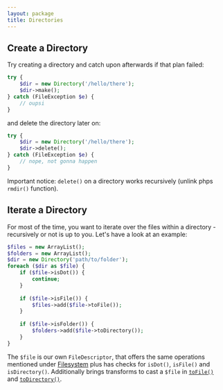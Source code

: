```yaml
---
layout: package
title: Directories
---
```


## Create a Directory

Try creating a directory and catch upon afterwards if that plan failed:

```php
try {
	$dir = new Directory('/hello/there');
	$dir->make();
} catch (FileException $e) {
	// oupsi
}
```

and delete the directory later on:

```php
try {
	$dir = new Directory('/hello/there');
	$dir->delete();
} catch (FileException $e) {
	// nope, not gonna happen
}
```

Important notice: `delete()` on a directory works recursively (unlink phps `rmdir()` function).

## Iterate a Directory

For most of the time, you want to iterate over the files within a directory - recursively or not is up to you. Let's have a look at an example:

```php
$files = new ArrayList();
$folders = new ArrayList();
$dir = new Directory('path/to/folder');
foreach ($dir as $file) {
	if ($file->isDot()) {
		continue;
	}
	
	if ($file->isFile()) {
		$files->add($file->toFile());
	}
	
	if ($file->isFolder()) {
		$folders->add($file->toDirectory());
	}
}
```

The `$file` is our own `FileDescriptor`, that offers the same operations mentioned under [Filesystem](/file/filesystem) plus has checks for `isDot()`, `isFile()` and `isDirectory()`. Additionally brings transforms to cast a `$file` in [`toFile()`](/file/files) and [`toDirectory()`](/file/directories).
